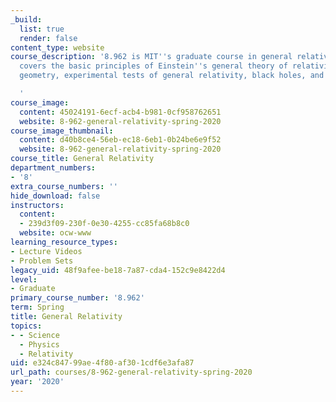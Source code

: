 ```yaml
---
_build:
  list: true
  render: false
content_type: website
course_description: '8.962 is MIT''s graduate course in general relativity, which
  covers the basic principles of Einstein''s general theory of relativity, differential
  geometry, experimental tests of general relativity, black holes, and cosmology.

  '
course_image:
  content: 45024191-6ecf-acb4-b981-0cf958762651
  website: 8-962-general-relativity-spring-2020
course_image_thumbnail:
  content: d40b8ce4-56eb-ec18-6eb1-0b24be6e9f52
  website: 8-962-general-relativity-spring-2020
course_title: General Relativity
department_numbers:
- '8'
extra_course_numbers: ''
hide_download: false
instructors:
  content:
  - 239d3f09-230f-0e30-4255-cc85fa68b8c0
  website: ocw-www
learning_resource_types:
- Lecture Videos
- Problem Sets
legacy_uid: 48f9afee-be18-7a87-cda4-152c9e8422d4
level:
- Graduate
primary_course_number: '8.962'
term: Spring
title: General Relativity
topics:
- - Science
  - Physics
  - Relativity
uid: e324c847-99ae-4f80-af30-1cdf6e3afa87
url_path: courses/8-962-general-relativity-spring-2020
year: '2020'
---
```

